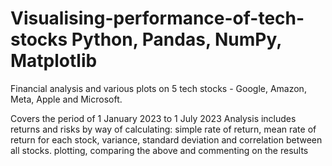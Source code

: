 # Visualising-performance-of-tech-stocks Python, Pandas, NumPy, Matplotlib
Financial analysis and various plots on 5 tech stocks - Google, Amazon, Meta, Apple and Microsoft.

Covers the period of 1 January 2023 to 1 July 2023
Analysis includes returns and risks by way of calculating:
  simple rate of return, mean rate of return for each stock, variance, standard deviation and correlation between all stocks.
  plotting, comparing the above and commenting on the results
